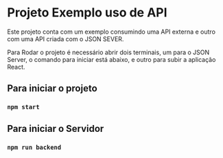 # Projeto Exemplo uso de API

Este projeto conta com um exemplo consumindo uma API externa e outro com uma API criada com o JSON SEVER.

Para Rodar o projeto é necessário abrir dois terminais, um para o JSON Server, o comando para iniciar está abaixo, e outro para subir a aplicação React.

## Para iniciar o projeto

### `npm start`


## Para iniciar o Servidor

### `npm run backend`



